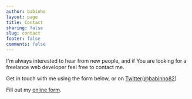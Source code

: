 ```yaml
---
author: babinho
layout: page
title: Contact
sharing: false
slug: contact
footer: false
comments: false
---
```


I'm always interested to hear from new people, and if You are looking for a
freelance web developer feel free to contact me.

Get in touch with me using the form below, or on
[Twitter](twitter.com)([@babinho82](twitter.com/babinho82))

<div id="wufoo-z7x3p3">
Fill out my <a href="http://babinho.wufoo.com/forms/z7x3p3">online form</a>.
</div>
<script type="text/javascript">
var z7x3p3;(function(d, t) {
    var s = d.createElement(t), options = {
    'userName':'babinho', 
    'formHash':'z7x3p3', 
    'autoResize':true,
    'height':'497',
    'async':true,
    'header':'show'};
    s.src = ('https:' == d.location.protocol ? 'https://' : 'http://') + 'wufoo.com/scripts/embed/form.js';
    s.onload = s.onreadystatechange = function() {
    var rs = this.readyState; if (rs) if (rs != 'complete') if (rs != 'loaded') return;
    try { z7x3p3 = new WufooForm();z7x3p3.initialize(options);z7x3p3.display(); } catch (e) {}};
    var scr = d.getElementsByTagName(t)[0], par = scr.parentNode; par.insertBefore(s, scr);
    })(document, 'script');
</script>

